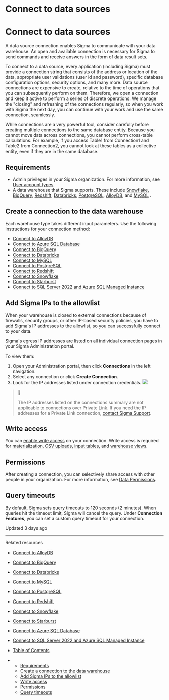 # Connect to data sources

# Connect to data sources

A data source connection enables Sigma to communicate with your data warehouse. An open and available connection is necessary for Sigma to send commands and receive answers in the form of data result sets.

To connect to a data source, every application (including Sigma) must provide a connection string that consists of the address or location of the data, appropriate user validations (user id and password), specific database configuration options, security options, and many more. Data source connections are expensive to create, relative to the time of operations that you can subsequently perform on them. Therefore, we open a connection and keep it active to perform a series of discrete operations. We manage the "closing" and refreshing of the connections regularly, so when you work with Sigma the next day, you can continue with your work and use the same connection, seamlessly.

While connections are a very powerful tool, consider carefully before creating multiple connections to the same database entity. Because you cannot move data across connections, you cannot perform cross-table calculations. For example, if you access Table1 from Connection1 and Table2 from Connection2, you cannot look at these tables as a collective entity, even if they are in the same database.

## Requirements

* Admin privileges in your Sigma organization.
  For more information, see [User account types](/docs/user-account-types).
* A data warehouse that Sigma supports.
  These include [Snowflake](/docs/connect-to-snowflake), [BigQuery](/docs/connect-to-bigquery), [Redshift](/docs/connect-to-redshift), [Databricks](/docs/connect-to-databricks), [PostgreSQL](/docs/connect-to-postgresql), [AlloyDB](/docs/connect-to-alloydb), and [MySQL](/docs/connect-to-mysql) .

## Create a connection to the data warehouse

Each warehouse type takes different input parameters. Use the following instructions for your connection method:

* [Connect to AlloyDB](/docs/connect-to-alloydb)
* [Connect to Azure SQL Database](/docs/connect-to-azure-sql-database)
* [Connect to BigQuery](/docs/connect-to-bigquery)
* [Connect to Databricks](/docs/connect-to-databricks)
* [Connect to MySQL](/docs/connect-to-mysql)
* [Connect to PostgreSQL](/docs/connect-to-postgresql)
* [Connect to Redshift](/docs/connect-to-redshift)
* [Connect to Snowflake](/docs/connect-to-snowflake)
* [Connect to Starburst](/docs/connect-to-starburst)
* [Connect to SQL Server 2022 and Azure SQL Managed Instance](/docs/connect-to-sql-server-2022)

## Add Sigma IPs to the allowlist

When your warehouse is closed to external connections because of firewalls, security groups, or other IP-based security policies, you have to add Sigma's IP addresses to the allowlist, so you can successfully connect to your data.

Sigma's egress IP addresses are listed on all individual connection pages in your Sigma Administration portal.

To view them:

1. Open your Administration portal, then click **Connections** in the left navigation.
2. Select any connection or click **Create Connection**.
3. Look for the IP addresses listed under connection credentials.
   ![](https://files.readme.io/5fadef2fcabd4138883618c1e3a1646dc64b96361b7ccc1d3d437aba240e3d42-connection-credentials-IPs.png)

> 📘
>
> The IP addresses listed on the connections summary are not applicable to connections over Private Link. If you need the IP addresses for a Private Link connection, [contact Sigma Support](/docs/submit-a-support-request).

## Write access

You can [enable write access](/docs/set-up-write-access) on your connection. Write access is required for [materialization](/docs/materialization), [CSV uploads](/docs/upload-csvs), [input tables](/docs/intro-to-input-tables), and [warehouse views](/docs/create-and-manage-workbook-warehouse-views).

## Permissions

After creating a connection, you can selectively share access with other people in your organization. For more information, see [Data Permissions](/docs/data-permissions-overview).

## Query timeouts

By default, Sigma sets query timeouts to 120 seconds (2 minutes). When queries hit the timeout limit, Sigma will cancel the query. Under **Connection Features**, you can set a custom query timeout for your connection.

Updated 3 days ago

---

Related resources

* [Connect to AlloyDB](/docs/connect-to-alloydb)
* [Connect to BigQuery](/docs/connect-to-bigquery)
* [Connect to Databricks](/docs/connect-to-databricks)
* [Connect to MySQL](/docs/connect-to-mysql)
* [Connect to PostgreSQL](/docs/connect-to-postgresql)
* [Connect to Redshift](/docs/connect-to-redshift)
* [Connect to Snowflake](/docs/connect-to-snowflake)
* [Connect to Starburst](/docs/connect-to-starburst)
* [Connect to Azure SQL Database](/docs/connect-to-azure-sql-database)
* [Connect to SQL Server 2022 and Azure SQL Managed Instance](/docs/connect-to-sql-server-2022)

* [Table of Contents](#)
* + [Requirements](#requirements)
  + [Create a connection to the data warehouse](#create-a-connection-to-the-data-warehouse)
  + [Add Sigma IPs to the allowlist](#add-sigma-ips-to-the-allowlist)
  + [Write access](#write-access)
  + [Permissions](#permissions)
  + [Query timeouts](#query-timeouts)